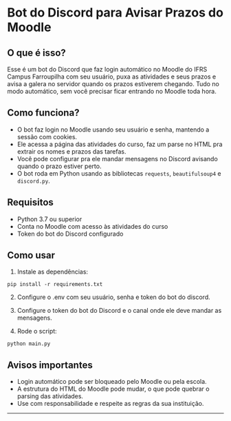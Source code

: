 # Bot do Discord para Avisar Prazos do Moodle

## O que é isso?

Esse é um bot do Discord que faz login automático no Moodle do IFRS Campus Farroupilha com seu usuário, puxa as atividades e seus prazos e avisa a galera no servidor quando os prazos estiverem chegando. Tudo no modo automático, sem você precisar ficar entrando no Moodle toda hora.

## Como funciona?

- O bot faz login no Moodle usando seu usuário e senha, mantendo a sessão com cookies.
- Ele acessa a página das atividades do curso, faz um parse no HTML pra extrair os nomes e prazos das tarefas.
- Você pode configurar pra ele mandar mensagens no Discord avisando quando o prazo estiver perto.
- O bot roda em Python usando as bibliotecas `requests`, `beautifulsoup4` e `discord.py`.

## Requisitos

- Python 3.7 ou superior
- Conta no Moodle com acesso às atividades do curso
- Token do bot do Discord configurado

## Como usar

1. Instale as dependências:
```
pip install -r requirements.txt
```
2. Configure o .env com seu usuário, senha e token do bot do discord.

3. Configure o token do bot do Discord e o canal onde ele deve mandar as mensagens.

4. Rode o script:
```
python main.py
```
## Avisos importantes

- Login automático pode ser bloqueado pelo Moodle ou pela escola.
- A estrutura do HTML do Moodle pode mudar, o que pode quebrar o parsing das atividades.
- Use com responsabilidade e respeite as regras da sua instituição.

---
